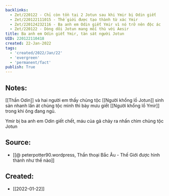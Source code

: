 ```yaml
---
backlinks:
  - Zet/220122 - Chỉ còn tồn tại 2 Jotun sau khi Ymir bị Odin giết
  - Zet/220122111015 - Thế giới được tạo thành từ xác Ymir
  - Zet/220124232116 - Ba anh em Odin giết Ymir vì nó trở nên độc ác
  - Zet/220122 - Dòng dõi Jotun mang mối thù với Aesir
title: Ba anh em Odin giết Ymir, tàn sát người Jotun
UID: 220122110418
created: 22-Jan-2022
tags:
  - 'created/2022/Jan/22'
  - 'evergreen'
  - 'permanent/fact'
publish: True
---
```

## Notes:
[[Thần Odin]] và hai người em thấy chủng tộc [[Người khổng lồ Jotun]] sinh sản nhanh lấn át chủng tộc mình thì bày mưu giết [[Người khổng lồ Ymir]] trong khi ông đang ngủ.

Ymir bị ba anh em Odin giết chết, máu của gã chảy ra nhấn chìm chủng tộc Jotun

## Source:
- [[@ peterpotter90.wordpress, Thần thoại Bắc Âu - Thế Giới được hình thành như thế nào]]


## Created:
- [[2022-01-22]]
